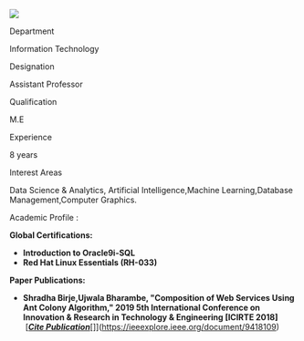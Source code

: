 [![](/sites/default/files/styles/faculty_images/public/2023-08/IMG_20230804_103549.jpg?h=f5056da9&itok=CM28sfVJ)](/sites/default/files/2023-08/IMG_20230804_103549.jpg)

Department

Information Technology

Designation

Assistant Professor

Qualification

M.E

Experience

8 years

Interest Areas

Data Science & Analytics, Artificial Intelligence,Machine Learning,Database Management,Computer Graphics.

Academic Profile :

**Global Certifications:**

* **Introduction to Oracle9i-SQL**
* **Red Hat Linux Essentials (RH-033)**

**Paper Publications:**

* **Shradha Birje,Ujwala Bharambe, "Composition of Web Services Using Ant Colony Algorithm," 2019 5th International Conference on Innovation & Research in Technology & Engineering [ICIRTE 2018]**  [[](https://ieeexplore.ieee.org/document/9418109)[***Cite Publication***](https://ieeexplore.ieee.org/document/9418109)[]](https://ieeexplore.ieee.org/document/9418109)